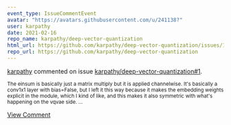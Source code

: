 ```yaml
---
event_type: IssueCommentEvent
avatar: "https://avatars.githubusercontent.com/u/241138?"
user: karpathy
date: 2021-02-16
repo_name: karpathy/deep-vector-quantization
html_url: https://github.com/karpathy/deep-vector-quantization/issues/1
repo_url: https://github.com/karpathy/deep-vector-quantization
---
```


<a href='https://github.com/karpathy' target='_blank'>karpathy</a> commented on issue <a href='https://github.com/karpathy/deep-vector-quantization/issues/1' target='_blank'>karpathy/deep-vector-quantization#1</a>.

<small>The einsum is basically just a matrix multiply but it is applied channelwise. It's basically a conv1x1 layer with bias=False, but I left it this way because it makes the embedding weights explicit in the module, which I kind of like, and this makes it also symmetric with what's happening on the vqvae side....</small>

<a href='https://github.com/karpathy/deep-vector-quantization/issues/1' target='_blank'>View Comment</a>